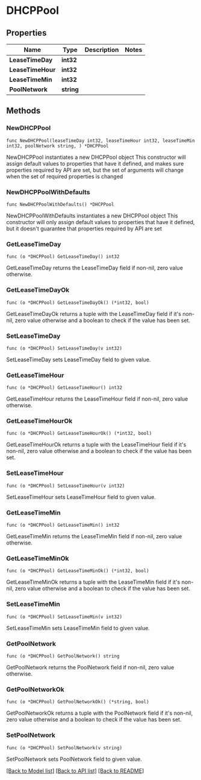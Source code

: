 # DHCPPool

## Properties

Name | Type | Description | Notes
------------ | ------------- | ------------- | -------------
**LeaseTimeDay** | **int32** |  | 
**LeaseTimeHour** | **int32** |  | 
**LeaseTimeMin** | **int32** |  | 
**PoolNetwork** | **string** |  | 

## Methods

### NewDHCPPool

`func NewDHCPPool(leaseTimeDay int32, leaseTimeHour int32, leaseTimeMin int32, poolNetwork string, ) *DHCPPool`

NewDHCPPool instantiates a new DHCPPool object
This constructor will assign default values to properties that have it defined,
and makes sure properties required by API are set, but the set of arguments
will change when the set of required properties is changed

### NewDHCPPoolWithDefaults

`func NewDHCPPoolWithDefaults() *DHCPPool`

NewDHCPPoolWithDefaults instantiates a new DHCPPool object
This constructor will only assign default values to properties that have it defined,
but it doesn't guarantee that properties required by API are set

### GetLeaseTimeDay

`func (o *DHCPPool) GetLeaseTimeDay() int32`

GetLeaseTimeDay returns the LeaseTimeDay field if non-nil, zero value otherwise.

### GetLeaseTimeDayOk

`func (o *DHCPPool) GetLeaseTimeDayOk() (*int32, bool)`

GetLeaseTimeDayOk returns a tuple with the LeaseTimeDay field if it's non-nil, zero value otherwise
and a boolean to check if the value has been set.

### SetLeaseTimeDay

`func (o *DHCPPool) SetLeaseTimeDay(v int32)`

SetLeaseTimeDay sets LeaseTimeDay field to given value.


### GetLeaseTimeHour

`func (o *DHCPPool) GetLeaseTimeHour() int32`

GetLeaseTimeHour returns the LeaseTimeHour field if non-nil, zero value otherwise.

### GetLeaseTimeHourOk

`func (o *DHCPPool) GetLeaseTimeHourOk() (*int32, bool)`

GetLeaseTimeHourOk returns a tuple with the LeaseTimeHour field if it's non-nil, zero value otherwise
and a boolean to check if the value has been set.

### SetLeaseTimeHour

`func (o *DHCPPool) SetLeaseTimeHour(v int32)`

SetLeaseTimeHour sets LeaseTimeHour field to given value.


### GetLeaseTimeMin

`func (o *DHCPPool) GetLeaseTimeMin() int32`

GetLeaseTimeMin returns the LeaseTimeMin field if non-nil, zero value otherwise.

### GetLeaseTimeMinOk

`func (o *DHCPPool) GetLeaseTimeMinOk() (*int32, bool)`

GetLeaseTimeMinOk returns a tuple with the LeaseTimeMin field if it's non-nil, zero value otherwise
and a boolean to check if the value has been set.

### SetLeaseTimeMin

`func (o *DHCPPool) SetLeaseTimeMin(v int32)`

SetLeaseTimeMin sets LeaseTimeMin field to given value.


### GetPoolNetwork

`func (o *DHCPPool) GetPoolNetwork() string`

GetPoolNetwork returns the PoolNetwork field if non-nil, zero value otherwise.

### GetPoolNetworkOk

`func (o *DHCPPool) GetPoolNetworkOk() (*string, bool)`

GetPoolNetworkOk returns a tuple with the PoolNetwork field if it's non-nil, zero value otherwise
and a boolean to check if the value has been set.

### SetPoolNetwork

`func (o *DHCPPool) SetPoolNetwork(v string)`

SetPoolNetwork sets PoolNetwork field to given value.



[[Back to Model list]](../README.md#documentation-for-models) [[Back to API list]](../README.md#documentation-for-api-endpoints) [[Back to README]](../README.md)


